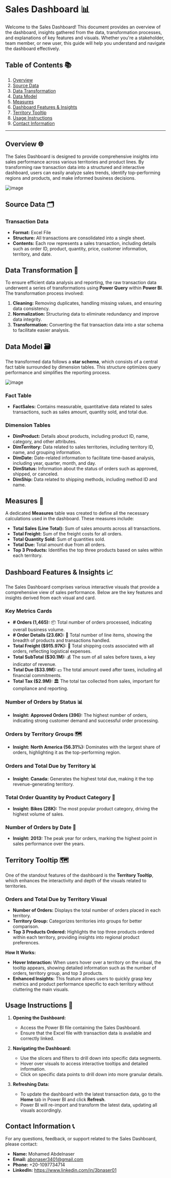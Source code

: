 # Sales Dashboard 📊

Welcome to the Sales Dashboard! This document provides an overview of the dashboard, insights gathered from the data, transformation processes, and explanations of key features and visuals. Whether you're a stakeholder, team member, or new user, this guide will help you understand and navigate the dashboard effectively.

## Table of Contents 📚

1. [Overview](##overview)
2. [Source Data](#source-data)
3. [Data Transformation](#data-transformation)
4. [Data Model](#data-model)
5. [Measures](#measures)
6. [Dashboard Features & Insights](#dashboard-features--insights)
7. [Territory Tooltip](#territory-tooltip)
8. [Usage Instructions](#usage-instructions)
9. [Contact Information](#contact-information)

---

## Overview 🌐

The Sales Dashboard is designed to provide comprehensive insights into sales performance across various territories and product lines. By transforming raw transaction data into a structured and interactive dashboard, users can easily analyze sales trends, identify top-performing regions and products, and make informed business decisions.

![image](https://github.com/user-attachments/assets/a40314a3-2da0-49bd-b6a7-0ad9e5b65b82)



## Source Data 🗂️

### Transaction Data

- **Format:** Excel File
- **Structure:** All transactions are consolidated into a single sheet.
- **Contents:** Each row represents a sales transaction, including details such as order ID, product, quantity, price, customer information, territory, and date.

## Data Transformation 🔄

To ensure efficient data analysis and reporting, the raw transaction data underwent a series of transformations using **Power Query** within **Power BI**. The transformation process involved:

1. **Cleaning:** Removing duplicates, handling missing values, and ensuring data consistency.
2. **Normalization:** Structuring data to eliminate redundancy and improve data integrity.
3. **Transformation:** Converting the flat transaction data into a star schema to facilitate easier analysis.

## Data Model 🗃️

The transformed data follows a **star schema**, which consists of a central fact table surrounded by dimension tables. This structure optimizes query performance and simplifies the reporting process.

![image](https://github.com/user-attachments/assets/fe03e813-9914-475b-af8c-bc32252ee917)


### Fact Table

- **FactSales:** Contains measurable, quantitative data related to sales transactions, such as sales amount, quantity sold, and total due.

### Dimension Tables

- **DimProduct:** Details about products, including product ID, name, category, and other attributes.
- **DimTerritory:** Data related to sales territories, including territory ID, name, and grouping information.
- **DimDate:** Date-related information to facilitate time-based analysis, including year, quarter, month, and day.
- **DimStatus:** Information about the status of orders such as approved, shipped, or canceled.
- **DimShip:** Data related to shipping methods, including method ID and name.

## Measures 📏

A dedicated **Measures** table was created to define all the necessary calculations used in the dashboard. These measures include:

- **Total Sales (Line Total):** Sum of sales amounts across all transactions.
- **Total Freight:** Sum of the freight costs for all orders.
- **Total Quantity Sold:** Sum of quantities sold.
- **Total Due:** Total amount due from all orders.
- **Top 3 Products:** Identifies the top three products based on sales within each territory.

## Dashboard Features & Insights 📈

The Sales Dashboard comprises various interactive visuals that provide a comprehensive view of sales performance. Below are the key features and insights derived from each visual and card.

### Key Metrics Cards

- **# Orders (1,465):** 📦 Total number of orders processed, indicating overall business volume.
- **# Order Details (23.6K):** 📝 Total number of line items, showing the breadth of products and transactions handled.
- **Total Freight ($915.97K):** 🚚 Total shipping costs associated with all orders, reflecting logistical expenses.
- **Total SubTotal ($30.1M):** 💰 The sum of all sales before taxes, a key indicator of revenue.
- **Total Due ($33.9M):** 💵 The total amount owed after taxes, including all financial commitments.
- **Total Tax ($2.9M):** 🏛️ The total tax collected from sales, important for compliance and reporting.

### Number of Orders by Status 📊

- **Insight:** **Approved Orders (396):** The highest number of orders, indicating strong customer demand and successful order processing.

### Orders by Territory Groups 🗺️

- **Insight:** **North America (56.31%):** Dominates with the largest share of orders, highlighting it as the top-performing region.

### Orders and Total Due by Territory 📊

- **Insight:** **Canada:** Generates the highest total due, making it the top revenue-generating territory.

### Total Order Quantity by Product Category 🛒

- **Insight:** **Bikes (28K):** The most popular product category, driving the highest volume of sales.

### Number of Orders by Date 📅

- **Insight:** **2013:** The peak year for orders, marking the highest point in sales performance over the years.

## Territory Tooltip 🗺️

One of the standout features of the dashboard is the **Territory Tooltip**, which enhances the interactivity and depth of the visuals related to territories.

### Orders and Total Due by Territory Visual

- **Number of Orders:** Displays the total number of orders placed in each territory.
- **Territory Group:** Categorizes territories into groups for better comparison.
- **Top 3 Products Ordered:** Highlights the top three products ordered within each territory, providing insights into regional product preferences.

**How It Works:**

- **Hover Interaction:** When users hover over a territory on the visual, the tooltip appears, showing detailed information such as the number of orders, territory group, and top 3 products.
- **Enhanced Insights:** This feature allows users to quickly grasp key metrics and product performance specific to each territory without cluttering the main visuals.

## Usage Instructions 🚀

1. **Opening the Dashboard:**
   - Access the Power BI file containing the Sales Dashboard.
   - Ensure that the Excel file with transaction data is available and correctly linked.

2. **Navigating the Dashboard:**
   - Use the slicers and filters to drill down into specific data segments.
   - Hover over visuals to access interactive tooltips and detailed information.
   - Click on specific data points to drill down into more granular details.

3. **Refreshing Data:**
   - To update the dashboard with the latest transaction data, go to the **Home** tab in Power BI and click **Refresh**.
   - Power BI will re-import and transform the latest data, updating all visuals accordingly.

## Contact Information 📞

For any questions, feedback, or support related to the Sales Dashboard, please contact:

- **Name:** Mohamed Abdelnaser
- **Email:** abonaser3401@gmail.com
- **Phone:** +20-1097734714
- **LinkedIn:** https://www.linkedin.com/in/3bnaser01

